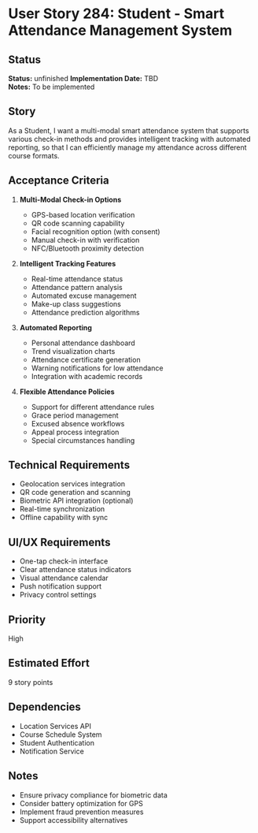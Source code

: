 # User Story 284: Student - Smart Attendance Management System

## Status
**Status:** unfinished
**Implementation Date:** TBD  
**Notes:** To be implemented

## Story
As a Student, I want a multi-modal smart attendance system that supports various check-in methods and provides intelligent tracking with automated reporting, so that I can efficiently manage my attendance across different course formats.

## Acceptance Criteria
1. **Multi-Modal Check-in Options**
   - GPS-based location verification
   - QR code scanning capability
   - Facial recognition option (with consent)
   - Manual check-in with verification
   - NFC/Bluetooth proximity detection

2. **Intelligent Tracking Features**
   - Real-time attendance status
   - Attendance pattern analysis
   - Automated excuse management
   - Make-up class suggestions
   - Attendance prediction algorithms

3. **Automated Reporting**
   - Personal attendance dashboard
   - Trend visualization charts
   - Attendance certificate generation
   - Warning notifications for low attendance
   - Integration with academic records

4. **Flexible Attendance Policies**
   - Support for different attendance rules
   - Grace period management
   - Excused absence workflows
   - Appeal process integration
   - Special circumstances handling

## Technical Requirements
- Geolocation services integration
- QR code generation and scanning
- Biometric API integration (optional)
- Real-time synchronization
- Offline capability with sync

## UI/UX Requirements
- One-tap check-in interface
- Clear attendance status indicators
- Visual attendance calendar
- Push notification support
- Privacy control settings

## Priority
High

## Estimated Effort
9 story points

## Dependencies
- Location Services API
- Course Schedule System
- Student Authentication
- Notification Service

## Notes
- Ensure privacy compliance for biometric data
- Consider battery optimization for GPS
- Implement fraud prevention measures
- Support accessibility alternatives
